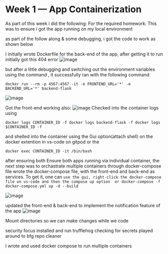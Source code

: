 # Week 1 — App Containerization
As part of this week i did the following:
For the required homework:
This was to ensure i got the app running on my local environment

as part of the follow along & some debugging, i got the code to work as shown below

I initially wrote Dockerfile for the back-end of the app, after getting it to run initially got this 404 error
![image](https://user-images.githubusercontent.com/54115472/221356901-30325d2e-475e-45fb-b7db-caddc80c513f.png)

but after a little debugging and switching out the environment variables using the command , it successfully ran with the following command


```docker run --rm -p 4567:4567 -it -e FRONTEND_URL='*' -e BACKEND_URL='*' backend-flask```

![image](https://user-images.githubusercontent.com/54115472/221357035-2500be7d-005a-430d-8aab-045380bd4125.png)

Got the front-end working also:
![image](https://user-images.githubusercontent.com/54115472/221358266-7d524438-3e60-4899-9e82-8c78bf3e7295.png)
Checked into the container logs using 

```docker logs CONTAINER_ID -f docker logs backend-flask -f docker logs $CONTAINER_ID -f```

and shelled into the container using the Gui option(attach shell) on the docker extention in vs-code on gitpod or the

```docker exec CONTAINER_ID -it /bin/bash```

after ensuring both Ensure both apps running via individual container, the next step was to orchastrate multiple containers through docker-compose file
wrote the docker-compose file, with the front-end and back-end as services.
To get it, one can 
```use the gui, right-click the docker-compose file on vs-code and then the compose up option  or docker-compose -f docker-compose.yml up -d --build ```

![image](https://user-images.githubusercontent.com/54115472/221358830-369713d8-1234-49be-a3c8-e77c320fe55e.png)

updated the front-end & back-end to implement the notification feature of the app
![image](https://user-images.githubusercontent.com/54115472/221365810-a68cf8c1-6c94-41bc-af8b-db8bc2275466.png)


Mount directories so we can make changes while we code

security focus
installed and run trufflehog checking for secrets
played around to bfg repo cleaner

I wrote and used docker compose to run multiple containers
